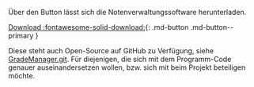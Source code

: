 Über den Button lässt sich die Notenverwaltungssoftware herunterladen. 

[Download :fontawesome-solid-download:](#){: .md-button .md-button--primary }

Diese steht auch Open-Source auf GitHub zu Verfügung, siehe [GradeManager.git](https://github.com/tuke307/GradeManager.git).
Für diejenigen, die sich mit dem Programm-Code genauer auseinandersetzen wollen, bzw. sich mit beim Projekt beteiligen möchte.




